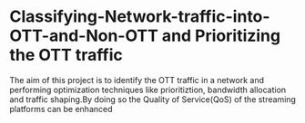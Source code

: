 # Classifying-Network-traffic-into-OTT-and-Non-OTT and Prioritizing the OTT traffic

The aim of this project is to identify the OTT traffic in a network and performing optimization techniques like prioritiztion, bandwidth allocation and traffic shaping.By doing so the Quality of Service(QoS) of the streaming platforms can be enhanced
